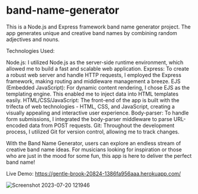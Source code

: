 # band-name-generator
This is a Node.js and  Express framework band name generator project. The app generates unique and creative band names by combining random adjectives and nouns.

Technologies Used:

Node.js: I utilized Node.js as the server-side runtime environment, which allowed me to build a fast and scalable web application.
Express: To create a robust web server and handle HTTP requests, I employed the Express framework, making routing and middleware management a breeze.
EJS (Embedded JavaScript): For dynamic content rendering, I chose EJS as the templating engine. This enabled me to inject data into HTML templates easily.
HTML/CSS/JavaScript: The front-end of the app is built with the trifecta of web technologies - HTML, CSS, and JavaScript, creating a visually appealing and interactive user experience.
Body-parser: To handle form submissions, I integrated the body-parser middleware to parse URL-encoded data from POST requests.
Git: Throughout the development process, I utilized Git for version control, allowing me to track changes.

With the Band Name Generator, users can explore an endless stream of creative band name ideas. For musicians looking for inspiration or those who are just in the mood for some fun, this app is here to deliver the perfect band name!

Live Demo: https://gentle-brook-20824-1386fa956aaa.herokuapp.com/


![Screenshot 2023-07-20 121946](https://github.com/moayyadsaleh/band-name-generator/assets/137034202/c47e99c3-0c5e-47cb-9abb-088acb865845)
